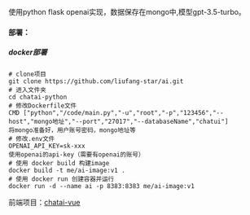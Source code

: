 使用python flask openai实现，数据保存在mongo中,模型gpt-3.5-turbo。

#### 部署：

##### docker部署
```
# clone项目
git clone https://github.com/liufang-star/ai.git
# 进入文件夹
cd chatai-python
# 修改Dockerfile文件
CMD ["python","/code/main.py","-u","root","-p","123456","--host","mongo地址","--port","27017","--databaseName","chatui"]
将mongo准备好，用户账号密码，mongo地址等
# 修改.env文件
OPENAI_API_KEY=sk-xxx
使用openai的api-key（需要有openai的账号）
# 使用 docker build 构建image
docker build -t me/ai-image:v1 .
# 使用 docker run 创建容器并运行
docker run -d --name ai -p 8383:8383 me/ai-image:v1
```


前端项目：[chatai-vue](https://github.com/liufang-star/ai-web)